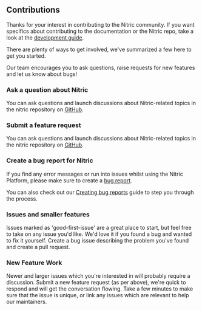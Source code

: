 ## Contributions

Thanks for your interest in contributing to the Nitric community. If you want specifics about contributing to the documentation or the Nitric repo, take a look at the [development guide](./DEVELOPERS.md).

There are plenty of ways to get involved, we've summarized a few here to get you started.

Our team encourages you to ask questions, raise requests for new features and let us know about bugs!

### Ask a question about Nitric

You can ask questions and launch discussions about Nitric-related topics in the nitric repository on [GitHub](https://github.com/nitrictech/nitric/core/discussions).

### Submit a feature request

You can ask questions and launch discussions about Nitric-related topics in the nitric repository on [GitHub](https://github.com/nitrictech/nitric/core/issues/new?assignees=&labels=&template=feature_request.md&title=%27Submit%20feature%20request%27).

### Create a bug report for Nitric

If you find any error messages or run into issues whilst using the Nitric Platform, please make sure to create a [bug report](https://github.com/nitrictech/nitric/core/issues/new?assignees=&labels=&template=bug_report.md&title=%27Create%20bug%20report%27).

You can also check out our [Creating bug reports](https://nitric.io/docs/support/bug-report) guide to step you through the process.

### Issues and smaller features

Issues marked as 'good-first-issue' are a great place to start, but feel free to take on any issue you'd like. We'd love it if you found a bug and wanted to fix it yourself. Create a bug issue describing the problem you've found and create a pull request.

### New Feature Work

Newer and larger issues which you're interested in will probably require a discussion. Submit a new feature request (as per above), we're quick to respond and will get the conversation flowing. Take a few minutes to make sure that the issue is unique, or link any issues which are relevant to help our maintainers.
